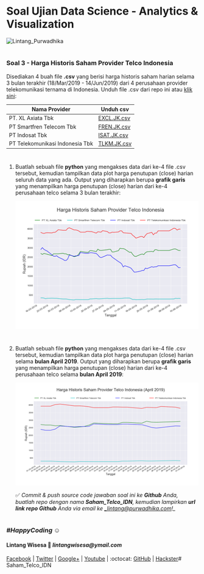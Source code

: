 # Soal Ujian Data Science - Analytics & Visualization

![Lintang_Purwadhika](https://static.wixstatic.com/media/2e6af2_f69a4271c3534ae1869a7ed63e278b2b~mv2.png/v1/fill/w_246,h_39,al_c,usm_0.66_1.00_0.01/2e6af2_f69a4271c3534ae1869a7ed63e278b2b~mv2.png)

#

### **Soal 3 - Harga Historis Saham Provider Telco Indonesia**

Disediakan 4 buah file __.csv__ yang berisi harga historis saham harian selama 3 bulan terakhir (18/Mar/2019 - 14/Jun/2019) dari 4 perusahaan provider telekomunikasi ternama di Indonesia. Unduh file .csv dari repo ini atau [klik sini](./dataSaham):

Nama Provider|Unduh csv
-----|-----
PT. XL Axiata Tbk|[EXCL.JK.csv](./dataSaham/EXCL.JK.csv)
PT Smartfren Telecom Tbk|[FREN.JK.csv](./dataSaham/FREN.JK.csv)
PT Indosat Tbk|[ISAT.JK.csv](./dataSaham/ISAT.JK.csv)
PT Telekomunikasi Indonesia Tbk|[TLKM.JK.csv](./dataSaham/TLKM.JK.csv)

#

1. Buatlah sebuah file __python__ yang mengakses data dari ke-4 file .csv tersebut, kemudian tampilkan data plot harga penutupan (close) harian seluruh data yang ada. Output yang diharapkan berupa __grafik garis__ yang menampilkan harga penutupan (close) harian dari ke-4 perusahaan telco selama 3 bulan terakhir:

    ![close all](./dataSaham_3bln.png)

#

2. Buatlah sebuah file __python__ yang mengakses data dari ke-4 file .csv tersebut, kemudian tampilkan data plot harga penutupan (close) harian selama __bulan April 2019__. Output yang diharapkan berupa __grafik garis__ yang menampilkan harga penutupan (close) harian dari ke-4 perusahaan telco selama __bulan April 2019__:

    ![close all](./dataSaham_April.png)

    ✅ *Commit & push source code jawaban soal ini ke __Github__ Anda, buatlah repo dengan nama __Saham_Telco_IDN__, kemudian lampirkan __url link repo Github__ Anda via email ke _lintang@purwadhika.com!_*

#

### *__#HappyCoding__* :relaxed:

#### Lintang Wisesa :love_letter: _lintangwisesa@ymail.com_

[Facebook](https://www.facebook.com/lintangbagus) | 
[Twitter](https://twitter.com/Lintang_Wisesa) |
[Google+](https://plus.google.com/u/0/+LintangWisesa1) |
[Youtube](https://www.youtube.com/user/lintangbagus) | 
:octocat: [GitHub](https://github.com/LintangWisesa) |
[Hackster](https://www.hackster.io/lintangwisesa)# Saham_Telco_IDN
